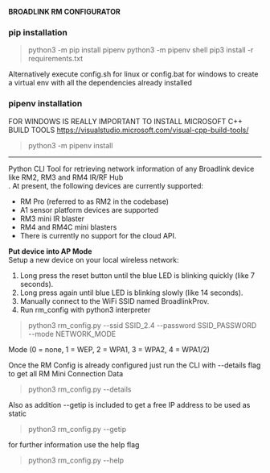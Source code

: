 **BROADLINK RM CONFIGURATOR**

### pip installation
> python3 -m pip install pipenv
> python3 -m pipenv shell
> pip3 install -r requirements.txt

Alternatively execute config.sh for linux or config.bat for windows to create a virtual env with all the dependencies already installed

### pipenv installation
FOR WINDOWS IS REALLY IMPORTANT TO INSTALL MICROSOFT C++ BUILD TOOLS
https://visualstudio.microsoft.com/visual-cpp-build-tools/

> python3 -m pipenv install 

---

Python CLI Tool for retrieving network information of any Broadlink device like RM2, RM3 and RM4 IR/RF Hub  
. At present, the following devices are currently supported:  

 - RM Pro (referred to as RM2 in the codebase)
 - A1 sensor platform devices are supported  
 - RM3 mini IR blaster  
 - RM4 and RM4C mini blasters  
 - There is currently no support for the cloud API.

**Put device into AP Mode**  
Setup a new device on your local wireless network:  
 
 1. Long press the reset button until the blue LED is blinking quickly (like 7 seconds).  
 2. Long press again until blue LED is blinking slowly (like 14 seconds).  
 3. Manually connect to the WiFi SSID named BroadlinkProv.
 4. Run rm_config with python3 interpreter
 
> python3 rm_config.py --ssid SSID_2.4 --password SSID_PASSWORD --mode  NETWORK_MODE

Mode (0 = none, 1 = WEP, 2 = WPA1, 3 = WPA2, 4 = WPA1/2)

Once the RM Config is already configured just run the CLI with --details flag to get all RM Mini Connection Data
> python3 rm_config.py --details

Also as addition --getip is included to get a free IP address to be used as static
> python3 rm_config.py --getip

for further information use the help flag

> python3 rm_config.py --help
